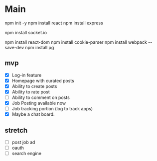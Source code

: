 



# Main





npm init -y
 npm install react
npm install express 

npm install socket.io


 npm install react-dom
npm install cookie-parser
npm install webpack --save-dev
npm install pg

## mvp 
 - [x] Log-in feature 
 - [x] Homepage with curated posts 
 - [x] Ability to create posts
 - [x] Ability to rate post
 - [ ] Ability to comment on posts
 - [x] Job Posting available now 
 - [ ] Job tracking portion (log to track apps) 
 - [x] Maybe a chat board. 

## stretch
 - [ ] post job ad
 - [ ] oauth
 - [ ] search engine
